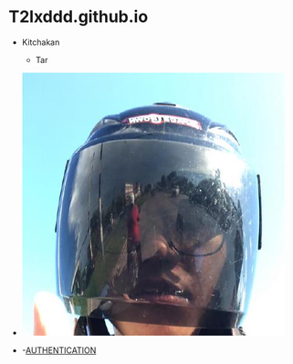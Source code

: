 # T2lxddd.github.io
- Kitchakan
  - Tar
- ![190153205](190153205.jpg)

- -[AUTHENTICATION](authentication)
